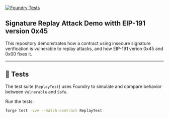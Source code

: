 [![Foundry Tests](https://github.com/ezesundayeze/replay-attack/actions/workflows/foundry.yml/badge.svg)](https://github.com/ezesundayeze/replay-attack/actions/workflows/foundry.yml)
## Signature Replay Attack Demo witth EIP-191 version 0x45

This repository demonstrates how a contract using insecure signature verification is vulnerable to replay attacks, and how EIP-191 verion 0x45 and 0x00 fixes it.

---

## 🔬 Tests

The test suite (`ReplayTest`) uses Foundry to simulate and compare behavior between `Vulnerable` and `Safe`.

Run the tests:

```bash
forge test -vvv --match-contract ReplayTest
```
